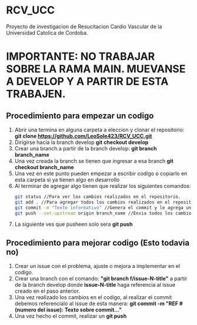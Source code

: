 # RCV_UCC
Proyecto de investigacion de Resucitacion Cardio Vascular de la Universidad Catolica de Cordoba.

# IMPORTANTE: NO TRABAJAR SOBRE LA RAMA MAIN. MUEVANSE A DEVELOP Y A PARTIR DE ESTA TRABAJEN.

## Procedimiento para empezar un codigo
1. Abrir una termina en alguna carpeta a eleccion y clonar el repositorio: **git clone https://github.com/LeoSole423/RCV_UCC.git**
2. Dirigirse hacia la branch develop **git checkout develop**
3. Crear una branch a partir de la branch develop: **git branch branch_name**
4. Una vez creada la branch se tienen que ingresar a esa branch **git checkout branch_name**
5. Una vez en este punto pueden empezar a escribir codigo o copiarlo en esta carpeta si ya tienen algo en desarrollo
6. Al terminar de agregar algo tienen que realizar los siguientes comandos:
    ```bash
    git status //Para ver los cambios realizados en el repositorio.
    git add . //Para agregar todos los cambios realizados en el repositorio al commit.
    git commit -m "Texto informativo" //Genera el commit y le agrega un texto descriptivo de este.
    git push --set-upstream origin branch_name //Envia todos los cambios al repositorio de GitHub (Esto solo si es la primera vez que pushean)
    ```
7. La siguiente ves que pusheen solo sera **git push**

## Procedimiento para mejorar codigo (Esto todavia no)
1. Crear un issue con el problema, ajuste o mejora a implementar en el codigo.
2. Crear una branch con el comando: **"git branch f/issue-N-title"** a partir de la branch develop donde **issue-N-title** haga referencia al issue creado en el paso anterior.
3. Una vez realizado los cambios en el codigo, al realizar el commit debemos referencialo al issue de esta manera: **git commit -m "REF #(numero del issue): Texto sobre commit..."**
4. Una vez hecho el commit, realizar un **git push**

